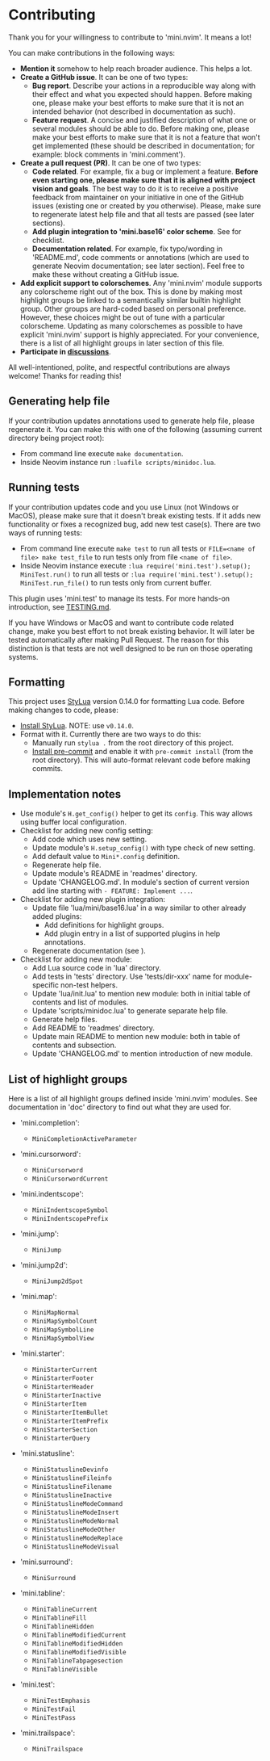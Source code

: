 # Contributing

Thank you for your willingness to contribute to 'mini.nvim'. It means a lot!

You can make contributions in the following ways:

- **Mention it** somehow to help reach broader audience. This helps a lot.
- **Create a GitHub issue**. It can be one of two types:
    - **Bug report**. Describe your actions in a reproducible way along with their effect and what you expected should happen. Before making one, please make your best efforts to make sure that it is not an intended behavior (not described in documentation as such).
    - **Feature request**. A concise and justified description of what one or several modules should be able to do. Before making one, please make your best efforts to make sure that it is not a feature that won't get implemented (these should be described in documentation; for example: block comments in 'mini.comment').
- **Create a pull request (PR)**. It can be one of two types:
    - **Code related**. For example, fix a bug or implement a feature. **Before even starting one, please make sure that it is aligned with project vision and goals**. The best way to do it is to receive a positive feedback from maintainer on your initiative in one of the GitHub issues (existing one or created by you otherwise). Please, make sure to regenerate latest help file and that all tests are passed (see later sections).
    - **Add plugin integration to 'mini.base16' color scheme**. See [](#implementation-notes) for checklist.
    - **Documentation related**. For example, fix typo/wording in 'README.md', code comments or annotations (which are used to generate Neovim documentation; see later section). Feel free to make these without creating a GitHub issue.
- **Add explicit support to colorschemes**. Any 'mini.nvim' module supports any colorscheme right out of the box. This is done by making most highlight groups be linked to a semantically similar builtin highlight group. Other groups are hard-coded based on personal preference. However, these choices might be out of tune with a particular colorscheme. Updating as many colorschemes as possible to have explicit 'mini.nvim' support is highly appreciated. For your convenience, there is a list of all highlight groups in later section of this file.
- **Participate in [discussions](https://github.com/echasnovski/mini.nvim/discussions)**.

All well-intentioned, polite, and respectful contributions are always welcome! Thanks for reading this!

## Generating help file

If your contribution updates annotations used to generate help file, please regenerate it. You can make this with one of the following (assuming current directory being project root):

- From command line execute `make documentation`.
- Inside Neovim instance run `:luafile scripts/minidoc.lua`.

## Running tests

If your contribution updates code and you use Linux (not Windows or MacOS), please make sure that it doesn't break existing tests. If it adds new functionality or fixes a recognized bug, add new test case(s). There are two ways of running tests:

- From command line execute `make test` to run all tests or `FILE=<name of file> make test_file` to run tests only from file `<name of file>`.
- Inside Neovim instance execute `:lua require('mini.test').setup(); MiniTest.run()` to run all tests or `:lua require('mini.test').setup(); MiniTest.run_file()` to run tests only from current buffer.

This plugin uses 'mini.test' to manage its tests. For more hands-on introduction, see [TESTING.md](TESTING.md).

If you have Windows or MacOS and want to contribute code related change, make you best effort to not break existing behavior. It will later be tested automatically after making Pull Request. The reason for this distinction is that tests are not well designed to be run on those operating systems.

## Formatting

This project uses [StyLua](https://github.com/JohnnyMorganz/StyLua) version 0.14.0 for formatting Lua code. Before making changes to code, please:

- [Install StyLua](https://github.com/JohnnyMorganz/StyLua#installation). NOTE: use `v0.14.0`.
- Format with it. Currently there are two ways to do this:
    - Manually run `stylua .` from the root directory of this project.
    - [Install pre-commit](https://pre-commit.com/#install) and enable it with `pre-commit install` (from the root directory). This will auto-format relevant code before making commits.

## Implementation notes

- Use module's `H.get_config()` helper to get its `config`. This way allows using buffer local configuration.
- Checklist for adding new config setting:
    - Add code which uses new setting.
    - Update module's `H.setup_config()` with type check of new setting.
    - Add default value to `Mini*.config` definition.
    - Regenerate help file.
    - Update module's README in 'readmes' directory.
    - Update 'CHANGELOG.md'. In module's section of current version add line starting with `- FEATURE: Implement ...`.
- Checklist for adding new plugin integration:
    - Update file 'lua/mini/base16.lua' in a way similar to other already added plugins:
        - Add definitions for highlight groups.
        - Add plugin entry in a list of supported plugins in help annotations.
    - Regenerate documentation (see [](#generating-help-file)).
- Checklist for adding new module:
    - Add Lua source code in 'lua' directory.
    - Add tests in 'tests' directory. Use 'tests/dir-xxx' name for module-specific non-test helpers.
    - Update 'lua/init.lua' to mention new module: both in initial table of contents and list of modules.
    - Update 'scripts/minidoc.lua' to generate separate help file.
    - Generate help files.
    - Add README to 'readmes' directory.
    - Update main README to mention new module: both in table of contents and subsection.
    - Update 'CHANGELOG.md' to mention introduction of new module.

## List of highlight groups

Here is a list of all highlight groups defined inside 'mini.nvim' modules. See documentation in 'doc' directory to find out what they are used for.

- 'mini.completion':
    - `MiniCompletionActiveParameter`

- 'mini.cursorword':
    - `MiniCursorword`
    - `MiniCursorwordCurrent`

- 'mini.indentscope':
    - `MiniIndentscopeSymbol`
    - `MiniIndentscopePrefix`

- 'mini.jump':
    - `MiniJump`

- 'mini.jump2d':
    - `MiniJump2dSpot`

- 'mini.map':
    - `MiniMapNormal`
    - `MiniMapSymbolCount`
    - `MiniMapSymbolLine`
    - `MiniMapSymbolView`

- 'mini.starter':
    - `MiniStarterCurrent`
    - `MiniStarterFooter`
    - `MiniStarterHeader`
    - `MiniStarterInactive`
    - `MiniStarterItem`
    - `MiniStarterItemBullet`
    - `MiniStarterItemPrefix`
    - `MiniStarterSection`
    - `MiniStarterQuery`

- 'mini.statusline':
    - `MiniStatuslineDevinfo`
    - `MiniStatuslineFileinfo`
    - `MiniStatuslineFilename`
    - `MiniStatuslineInactive`
    - `MiniStatuslineModeCommand`
    - `MiniStatuslineModeInsert`
    - `MiniStatuslineModeNormal`
    - `MiniStatuslineModeOther`
    - `MiniStatuslineModeReplace`
    - `MiniStatuslineModeVisual`

- 'mini.surround':
    - `MiniSurround`

- 'mini.tabline':
    - `MiniTablineCurrent`
    - `MiniTablineFill`
    - `MiniTablineHidden`
    - `MiniTablineModifiedCurrent`
    - `MiniTablineModifiedHidden`
    - `MiniTablineModifiedVisible`
    - `MiniTablineTabpagesection`
    - `MiniTablineVisible`

- 'mini.test':
    - `MiniTestEmphasis`
    - `MiniTestFail`
    - `MiniTestPass`

- 'mini.trailspace':
    - `MiniTrailspace`
